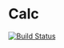 # Calc

[![Build Status](https://travis-ci.org/tshort/Calc.jl.svg?branch=master)](https://travis-ci.org/tshort/Calc.jl)
